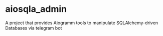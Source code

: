 # aiosqla_admin
A project that provides Aiogramm tools to manipulate SQLAlchemy-driven Databases via telegram bot
